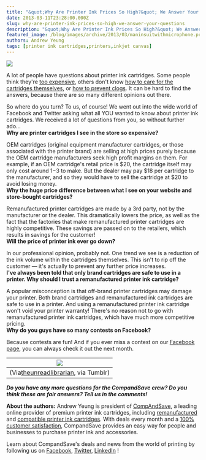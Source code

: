 ```yaml
---
title: "&quot;Why Are Printer Ink Prices So High?&quot; We Answer Your Questions!"
date: 2013-03-11T23:28:00.000Z
slug: why-are-printer-ink-prices-so-high-we-answer-your-questions
description: "&quot;Why Are Printer Ink Prices So High?&quot; We Answer Your Questions!"
featured_image: /blog/images/archive/2013/03/maninsuitwithmicrophone.preview_COLOURBOX1923557.jpeg
authors: Andrew Yeung
tags: [printer ink cartridges,printers,inkjet canvas]
---
```


[![](/blog/images/man-in-suit-with-microphone.jpeg)](/blog/images/man-in-suit-with-microphone.jpeg)

A lot of people have questions about printer ink cartridges. Some people think they're [too expensive](https://www.theguardian.com/money/2013/feb/23/printer-ink-cartridges-paying-more-getting-less), others don't know [how to care for the cartridges themselves](https://blog.compandsave.com/2012/12/holiday-printer-cartridges.html), or [how to prevent clogs](https://blog.compandsave.com/2012/12/why-inkjet-printers-clog-and-how-to-fix.html). It can be hard to find the answers, because there are so many different opinions out there.

So where do you turn? To us, of course! We went out into the wide world of Facebook and Twitter asking what all YOU wanted to know about printer ink cartridges. We received a lot of questions from you, so without further ado...  
**Why are printer cartridges I see in the store so expensive?**

OEM cartridges (original equipment manufacturer cartridges, or those associated with the printer brand) are selling at high prices purely because the OEM cartridge manufacturers seek high profit margins on them. For example, if an OEM cartridge's retail price is $20, the cartridge itself may only cost around $1-$3 to make. But the dealer may pay $18 per cartridge to the manufacturer, and so they would have to sell the cartridge at $20 to avoid losing money.  
**Why the huge price difference between what I see on your website and store-bought cartridges?**

Remanufactured printer cartridges are made by a 3rd party, not by the manufacturer or the dealer. This dramatically lowers the price, as well as the fact that the factories that make remanufactured printer cartridges are highly competitive. These savings are passed on to the retailers, which results in savings for the customer!  
**Will the price of printer ink ever go down?**

In our professional opinion, probably not. One trend we see is a reduction of the ink volume within the cartridges themselves. This isn't to rip off the customer — it's actually to prevent any further price increases.  
**I've always been told that only brand cartridges are safe to use in a printer. Why should I trust a remanufactured printer ink cartridge?** 

A popular misconception is that off-brand printer cartridges may damage your printer. Both brand cartridges and remanufactured ink cartridges are safe to use in a printer. And using a remanufactured printer ink cartridge won't void your printer warranty! There's no reason not to go with remanufactured printer ink cartridges, which have much more competitive pricing.  
**Why do you guys have so many contests on Facebook?**

Because contests are fun! And if you ever miss a contest on our [Facebook page](https://www.facebook.com/compandsave.ink), you can always check it out the next month.

| [![](https://64.media.tumblr.com/tumblr_m41jtzrAkp1rs1307o1_500.gif)](https://64.media.tumblr.com/tumblr%5Fm41jtzrAkp1rs1307o1%5F500.gif) |
| ----------------------------------------------------------------------------------------------------------------------------------------- |
| (Via[theunreadlibrarian](https://theunreadlibrarian.tumblr.com/), via Tumblr)                                                             |

  
**_Do you have any more questions for the CompandSave crew? Do you think these are fair answers? Tell us in the comments!_**

**About the authors:** Andrew Yeung is president of [CompAndSave](https://www.compandsave.com/), a leading online provider of premium printer ink cartridges, including [remanufactured](https://www.compandsave.com/help) and [compatible printer ink cartridges](https://www.compandsave.com/help). With deals every month and a [100% customer satisfaction](https://www.compandsave.com/help), CompandSave provides an easy way for people and businesses to purchase printer ink and accessories.

Learn about CompandSave's deals and news from the world of printing by following us on [Facebook](https://www.facebook.com/compandsave.ink), [Twitter](https://twitter.com/compandsave), [LinkedIn](https://www.linkedin.com) !